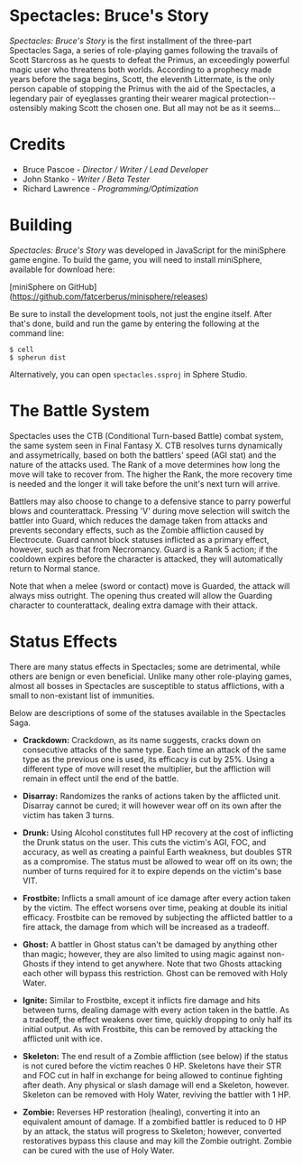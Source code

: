 Spectacles: Bruce's Story
=========================

*Spectacles: Bruce's Story* is the first installment of the three-part
Spectacles Saga, a series of role-playing games following the travails of Scott
Starcross as he quests to defeat the Primus, an exceedingly powerful magic user
who threatens both worlds.  According to a prophecy made years before the saga
begins, Scott, the eleventh Littermate, is the only person capable of stopping
the Primus with the aid of the Spectacles, a legendary pair of eyeglasses
granting their wearer magical protection--ostensibly making Scott the chosen
one.  But all may not be as it seems...


Credits
=======

- Bruce Pascoe - *Director / Writer / Lead Developer*
- John Stanko - *Writer / Beta Tester*
- Richard Lawrence - *Programming/Optimization*


Building
========

*Spectacles: Bruce's Story* was developed in JavaScript for the miniSphere game
engine.  To build the game, you will need to install miniSphere, available for
download here:

[miniSphere on GitHub]
(https://github.com/fatcerberus/minisphere/releases)

Be sure to install the development tools, not just the engine itself.  After
that's done, build and run the game by entering the following at the command
line:

```
$ cell
$ spherun dist
```

Alternatively, you can open `spectacles.ssproj` in Sphere Studio.


The Battle System
=================

Spectacles uses the CTB (Conditional Turn-based Battle) combat system, the same
system seen in Final Fantasy X.  CTB resolves turns dynamically and
assymetrically, based on both the battlers' speed (AGI stat) and the nature of
the attacks used.  The Rank of a move determines how long the move will take to
recover from.  The higher the Rank, the more recovery time is needed and the
longer it will take before the unit's next turn will arrive.

Battlers may also choose to change to a defensive stance to parry powerful
blows and counterattack.  Pressing 'V' during move selection will switch the
battler into Guard, which reduces the damage taken from attacks and prevents
secondary effects, such as the Zombie affliction caused by Electrocute.  Guard
cannot block statuses inflicted as a primary effect, however, such as that from
Necromancy.  Guard is a Rank 5 action; if the cooldown expires before the
character is attacked, they will automatically return to Normal stance.

Note that when a melee (sword or contact) move is Guarded, the attack will
always miss outright.  The opening thus created will allow the Guarding
character to counterattack, dealing extra damage with their attack.


Status Effects
==============

There are many status effects in Spectacles; some are detrimental, while others
are benign or even beneficial.  Unlike many other role-playing games, almost
all bosses in Spectacles are susceptible to status afflictions, with a small to
non-existant list of immunities.

Below are descriptions of some of the statuses available in the
Spectacles Saga.

* **Crackdown:** Crackdown, as its name suggests, cracks down on consecutive
  attacks of the same type. Each time an attack of the same type as the
  previous one is used, its efficacy is cut by 25%. Using a different type of
  move will reset the multiplier, but the affliction will remain in effect
  until the end of the battle.

* **Disarray:** Randomizes the ranks of actions taken by the afflicted unit.
  Disarray cannot be cured; it will however wear off on its own after the
  victim has taken 3 turns.

* **Drunk:** Using Alcohol constitutes full HP recovery at the cost of
  inflicting the Drunk status on the user. This cuts the victim's AGI, FOC, and
  accuracy, as well as creating a painful Earth weakness, but doubles STR as a
  compromise.  The status must be allowed to wear off on its own; the number of
  turns required for it to expire depends on the victim's base VIT.

* **Frostbite:** Inflicts a small amount of ice damage after every action taken
  by the victim. The effect worsens over time, peaking at double its initial
  efficacy.  Frostbite can be removed by subjecting the afflicted battler to a
  fire attack, the damage from which will be increased as a tradeoff.

* **Ghost:** A battler in Ghost status can't be damaged by anything other than
  magic; however, they are also limited to using magic against non-Ghosts if
  they intend to get anywhere.  Note that two Ghosts attacking each other will
  bypass this restriction.  Ghost can be removed with Holy Water.

* **Ignite:** Similar to Frostbite, except it inflicts fire damage and hits
  between turns, dealing damage with every action taken in the battle.  As a
  tradeoff, the effect weakens over time, quickly dropping to only half its
  initial output.  As with Frostbite, this can be removed by attacking the
  afflicted unit with ice.

* **Skeleton:** The end result of a Zombie affliction (see below) if the status
  is not cured before the victim reaches 0 HP.  Skeletons have their STR and
  FOC cut in half in exchange for being allowed to continue fighting after
  death.  Any physical or slash damage will end a Skeleton, however.  Skeleton
  can be removed with Holy Water, reviving the battler with 1 HP.

* **Zombie:** Reverses HP restoration (healing), converting it into an
  equivalent amount of damage.  If a zombified battler is reduced to 0 HP by an
  attack, the status will progress to Skeleton; however, converted restoratives
  bypass this clause and may kill the Zombie outright.  Zombie can be cured
  with the use of Holy Water.
